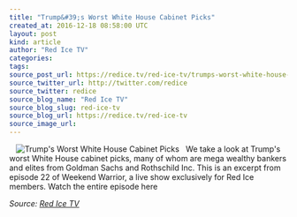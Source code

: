 ```yaml
---
title: "Trump&#39;s Worst White House Cabinet Picks"
created_at: 2016-12-18 08:58:00 UTC
layout: post
kind: article
author: "Red Ice TV"
categories: 
tags: 
source_post_url: https://redice.tv/red-ice-tv/trumps-worst-white-house-cabinet-picks
source_twitter_url: http://twitter.com/redice
source_twitter: redice
source_blog_name: "Red Ice TV"
source_blog_slug: red-ice-tv
source_blog_url: https://redice.tv/red-ice-tv
source_image_url: 
---
```

<img align="left" hspace="12" alt="Trump&#039;s Worst White House Cabinet Picks" src="https://rdice.net/a/c/t/16/RIL-ep22-Trumps-Worst-Cabinet-Picks.9cd7b47f.jpg"> We take a look at Trump's worst White House cabinet picks, many of whom are mega wealthy bankers and elites from Goldman Sachs and Rothschild Inc.
This is an excerpt from episode 22 of Weekend Warrior, a live show exclusively for Red Ice members. Watch the entire episode here<div class="">
    <i>Source: <a href="https://redice.tv/red-ice-tv">Red Ice TV</a></i>
</div>
